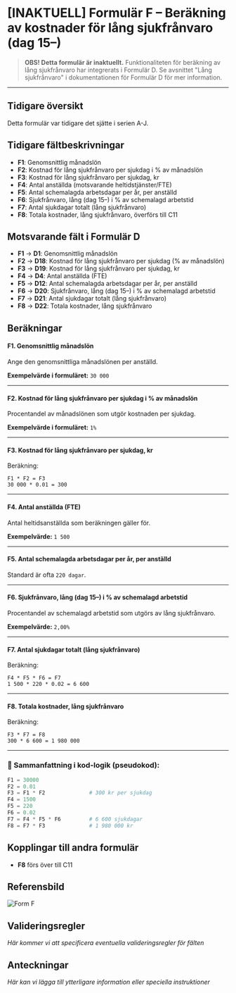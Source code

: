 # [INAKTUELL] Formulär F – Beräkning av kostnader för lång sjukfrånvaro (dag 15–)

> **OBS! Detta formulär är inaktuellt.**
> Funktionaliteten för beräkning av lång sjukfrånvaro har integrerats i Formulär D.
> Se avsnittet "Lång sjukfrånvaro" i dokumentationen för Formulär D för mer information.

--- 

## Tidigare översikt
Detta formulär var tidigare det sjätte i serien A-J.

## Tidigare fältbeskrivningar
- **F1**: Genomsnittlig månadslön
- **F2**: Kostnad för lång sjukfrånvaro per sjukdag i % av månadslön
- **F3**: Kostnad för lång sjukfrånvaro per sjukdag, kr
- **F4**: Antal anställda (motsvarande heltidstjänster/FTE)
- **F5**: Antal schemalagda arbetsdagar per år, per anställd
- **F6**: Sjukfrånvaro, lång (dag 15–) i % av schemalagd arbetstid
- **F7**: Antal sjukdagar totalt (lång sjukfrånvaro)
- **F8**: Totala kostnader, lång sjukfrånvaro, överförs till C11

## Motsvarande fält i Formulär D
- **F1** → **D1**: Genomsnittlig månadslön
- **F2** → **D18**: Kostnad för lång sjukfrånvaro per sjukdag (% av månadslön)
- **F3** → **D19**: Kostnad för lång sjukfrånvaro per sjukdag, kr
- **F4** → **D4**: Antal anställda (FTE)
- **F5** → **D12**: Antal schemalagda arbetsdagar per år, per anställd
- **F6** → **D20**: Sjukfrånvaro, lång (dag 15–) i % av schemalagd arbetstid
- **F7** → **D21**: Antal sjukdagar totalt (lång sjukfrånvaro)
- **F8** → **D22**: Totala kostnader, lång sjukfrånvaro

## Beräkningar

#### **F1. Genomsnittlig månadslön**
Ange den genomsnittliga månadslönen per anställd.

**Exempelvärde i formuläret:** `30 000`

---

#### **F2. Kostnad för lång sjukfrånvaro per sjukdag i % av månadslön**
Procentandel av månadslönen som utgör kostnaden per sjukdag.

**Exempelvärde i formuläret:** `1%`

---

#### **F3. Kostnad för lång sjukfrånvaro per sjukdag, kr**
Beräkning:
```plaintext
F1 * F2 = F3
30 000 * 0.01 = 300
```

---

#### **F4. Antal anställda (FTE)**
Antal heltidsanställda som beräkningen gäller för.

**Exempelvärde:** `1 500`

---

#### **F5. Antal schemalagda arbetsdagar per år, per anställd**
Standard är ofta `220 dagar`.

---

#### **F6. Sjukfrånvaro, lång (dag 15–) i % av schemalagd arbetstid**
Procentandel av schemalagd arbetstid som utgörs av lång sjukfrånvaro.

**Exempelvärde:** `2,00%`

---

#### **F7. Antal sjukdagar totalt (lång sjukfrånvaro)**
Beräkning:
```plaintext
F4 * F5 * F6 = F7
1 500 * 220 * 0.02 = 6 600
```

---

#### **F8. Totala kostnader, lång sjukfrånvaro**
Beräkning:
```plaintext
F3 * F7 = F8
300 * 6 600 = 1 980 000
```

---

### 📌 Sammanfattning i kod-logik (pseudokod):
```python
F1 = 30000
F2 = 0.01
F3 = F1 * F2              # 300 kr per sjukdag
F4 = 1500
F5 = 220
F6 = 0.02
F7 = F4 * F5 * F6         # 6 600 sjukdagar
F8 = F7 * F3              # 1 980 000 kr
```

## Kopplingar till andra formulär
- **F8** förs över till C11

## Referensbild
![Form F](../Pics/Form%20F.png)

## Valideringsregler
*Här kommer vi att specificera eventuella valideringsregler för fälten*

## Anteckningar
*Här kan vi lägga till ytterligare information eller speciella instruktioner* 